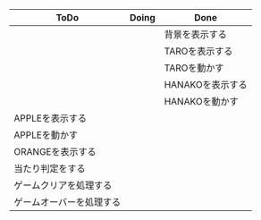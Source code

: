 | ToDo | Doing | Done |
| ---- | ---- | ---- |
|  |  |  背景を表示する  |
|  |  | TAROを表示する |
|  |  | TAROを動かす |
|  |  | HANAKOを表示する |
|  |  | HANAKOを動かす |
| APPLEを表示する   |  |    |
| APPLEを動かす |  |    |
| ORANGEを表示する |  |    |
| 当たり判定をする   |  |    |
| ゲームクリアを処理する |  |    |
| ゲームオーバーを処理する   |  |    |